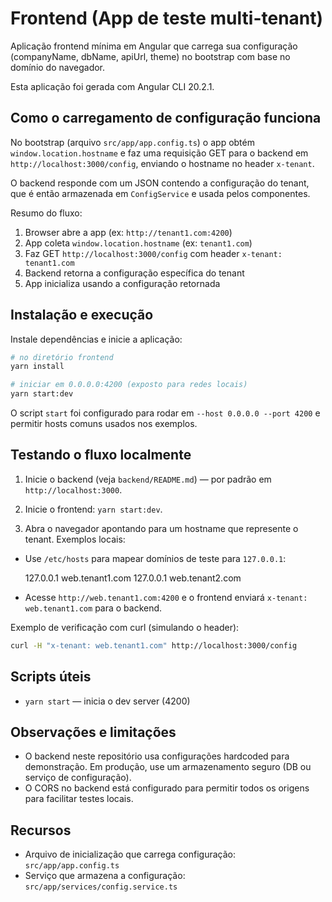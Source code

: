 # Frontend (App de teste multi-tenant)

Aplicação frontend mínima em Angular que carrega sua configuração (companyName, dbName, apiUrl, theme) no bootstrap com base no domínio do navegador.

Esta aplicação foi gerada com Angular CLI 20.2.1.

## Como o carregamento de configuração funciona

No bootstrap (arquivo `src/app/app.config.ts`) o app obtém `window.location.hostname` e faz uma requisição GET para o backend em `http://localhost:3000/config`, enviando o hostname no header `x-tenant`.

O backend responde com um JSON contendo a configuração do tenant, que é então armazenada em `ConfigService` e usada pelos componentes.

Resumo do fluxo:

1. Browser abre a app (ex: `http://tenant1.com:4200`)
2. App coleta `window.location.hostname` (ex: `tenant1.com`)
3. Faz GET `http://localhost:3000/config` com header `x-tenant: tenant1.com`
4. Backend retorna a configuração específica do tenant
5. App inicializa usando a configuração retornada

## Instalação e execução

Instale dependências e inicie a aplicação:

```bash
# no diretório frontend
yarn install

# iniciar em 0.0.0.0:4200 (exposto para redes locais)
yarn start:dev
```

O script `start` foi configurado para rodar em `--host 0.0.0.0 --port 4200` e permitir hosts comuns usados nos exemplos.

## Testando o fluxo localmente

1. Inicie o backend (veja `backend/README.md`) — por padrão em `http://localhost:3000`.
2. Inicie o frontend: `yarn start:dev`.

3. Abra o navegador apontando para um hostname que represente o tenant. Exemplos locais:

- Use `/etc/hosts` para mapear domínios de teste para `127.0.0.1`:

	127.0.0.1 web.tenant1.com
	127.0.0.1 web.tenant2.com

- Acesse `http://web.tenant1.com:4200` e o frontend enviará `x-tenant: web.tenant1.com` para o backend.

Exemplo de verificação com curl (simulando o header):

```bash
curl -H "x-tenant: web.tenant1.com" http://localhost:3000/config
```

## Scripts úteis

- `yarn start` — inicia o dev server (4200)

## Observações e limitações

- O backend neste repositório usa configurações hardcoded para demonstração. Em produção, use um armazenamento seguro (DB ou serviço de configuração).
- O CORS no backend está configurado para permitir todos os origens para facilitar testes locais.

## Recursos

- Arquivo de inicialização que carrega configuração: `src/app/app.config.ts`
- Serviço que armazena a configuração: `src/app/services/config.service.ts`

